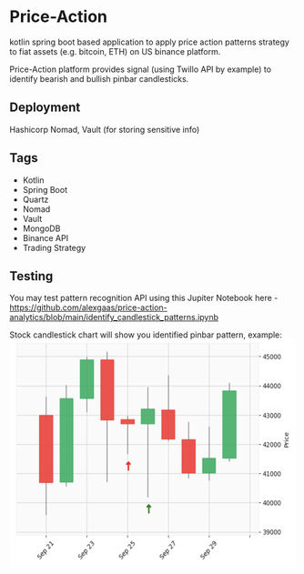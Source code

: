 # Price-Action

kotlin spring boot based application to 
apply price action patterns strategy to fiat assets 
(e.g. bitcoin, ETH) on US binance platform.

Price-Action platform provides signal (using Twillo API by example) to 
identify bearish and bullish pinbar candlesticks.

## Deployment 
Hashicorp Nomad, Vault (for storing sensitive info)

## Tags 
* Kotlin
* Spring Boot
* Quartz 
* Nomad 
* Vault
* MongoDB
* Binance API
* Trading Strategy

## Testing
You may test pattern recognition API using this Jupiter Notebook here - https://github.com/alexgaas/price-action-analytics/blob/main/identify_candlestick_patterns.ipynb

Stock candlestick chart will show you identified pinbar pattern, example:
<img src="https://github.com/alexgaas/price-action/blob/main/price-action-analytics.png" width="600" height="400" />
